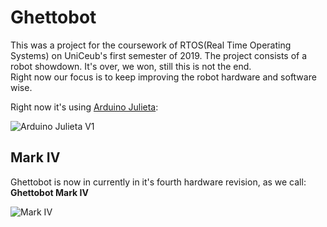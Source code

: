 # Ghettobot

This was a project for the coursework of RTOS(Real Time Operating Systems) on UniCeub's first semester of 2019. The project consists of a robot showdown. It's over, we won, still this is not the end.   
Right now our focus is to keep improving the robot hardware and software wise.  

Right now it's using [Arduino Julieta](https://www.amazon.com/RoboCore-Julieta-V1/dp/B06X3RK75H?SubscriptionId=AKIAILSHYYTFIVPWUY6Q&tag=duckduckgo-osx-20&linkCode=xm2&camp=2025&creative=165953&creativeASIN=B06X3RK75H):

![Arduino Julieta V1](https://proxy.duckduckgo.com/iu/?u=https%3A%2F%2Fimages-na.ssl-images-amazon.com%2Fimages%2FI%2F51C4vIARNOL._SL160_.jpg&f=1)

## Mark IV

Ghettobot is now in currently in it's fourth hardware revision, as we call: **Ghettobot Mark IV**  

![Mark IV](https://i.postimg.cc/25K19BxG/a55.png)
